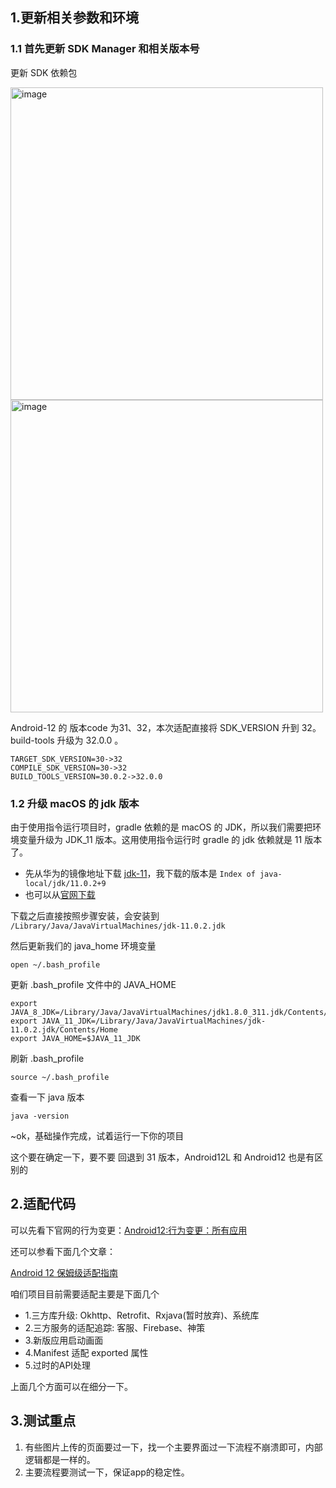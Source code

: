 ## 1.更新相关参数和环境

### 1.1 首先更新 SDK Manager 和相关版本号

更新 SDK 依赖包

<img width="500" alt="image" src="https://user-images.githubusercontent.com/17560388/174991242-e2678462-d79f-4c4a-b3e8-ca4c33dcf9ac.png">

<img width="500" alt="image" src="https://user-images.githubusercontent.com/17560388/174991446-3956de8e-3ef7-4850-839b-2d0eb6623e95.png">

Android-12 的 版本code 为31、32，本次适配直接将 SDK_VERSION 升到 32。build-tools 升级为 32.0.0 。

```shell
TARGET_SDK_VERSION=30->32
COMPILE_SDK_VERSION=30->32
BUILD_TOOLS_VERSION=30.0.2->32.0.0
```
### 1.2 升级 macOS 的 jdk 版本

由于使用指令运行项目时，gradle 依赖的是 macOS 的 JDK，所以我们需要把环境变量升级为 JDK_11 版本。这用使用指令运行时 gradle 的 jdk 依赖就是 11 版本了。

- 先从华为的镜像地址下载 [jdk-11](https://repo.huaweicloud.com/java/jdk/)，我下载的版本是 `Index of java-local/jdk/11.0.2+9`
- 也可以从[官网下载](https://www.oracle.com/java/technologies/downloads/#java11)

下载之后直接按照步骤安装，会安装到 `/Library/Java/JavaVirtualMachines/jdk-11.0.2.jdk`

然后更新我们的 java_home 环境变量

```shell
open ~/.bash_profile
```
更新 .bash_profile 文件中的 JAVA_HOME
```shell
export JAVA_8_JDK=/Library/Java/JavaVirtualMachines/jdk1.8.0_311.jdk/Contents/Home
export JAVA_11_JDK=/Library/Java/JavaVirtualMachines/jdk-11.0.2.jdk/Contents/Home
export JAVA_HOME=$JAVA_11_JDK
```
刷新 .bash_profile
```shell
source ~/.bash_profile
```
查看一下 java 版本

```shell
java -version
```

~ok，基础操作完成，试着运行一下你的项目

这个要在确定一下，要不要 回退到 31 版本，Android12L 和 Android12 也是有区别的

## 2.适配代码

可以先看下官网的行为变更：[Android12:行为变更：所有应用](https://developer.android.google.cn/about/versions/12/behavior-changes-all)

还可以参看下面几个文章：

[Android 12 保姆级适配指南](https://juejin.cn/post/7093787313095999502#heading-9)

咱们项目目前需要适配主要是下面几个

- 1.三方库升级: Okhttp、Retrofit、Rxjava(暂时放弃)、系统库
- 2.三方服务的适配追踪: 客服、Firebase、神策
- 3.新版应用启动画面
- 4.Manifest 适配 exported 属性
- 5.过时的API处理

上面几个方面可以在细分一下。

## 3.测试重点

1. 有些图片上传的页面要过一下，找一个主要界面过一下流程不崩溃即可，内部逻辑都是一样的。
2. 主要流程要测试一下，保证app的稳定性。


